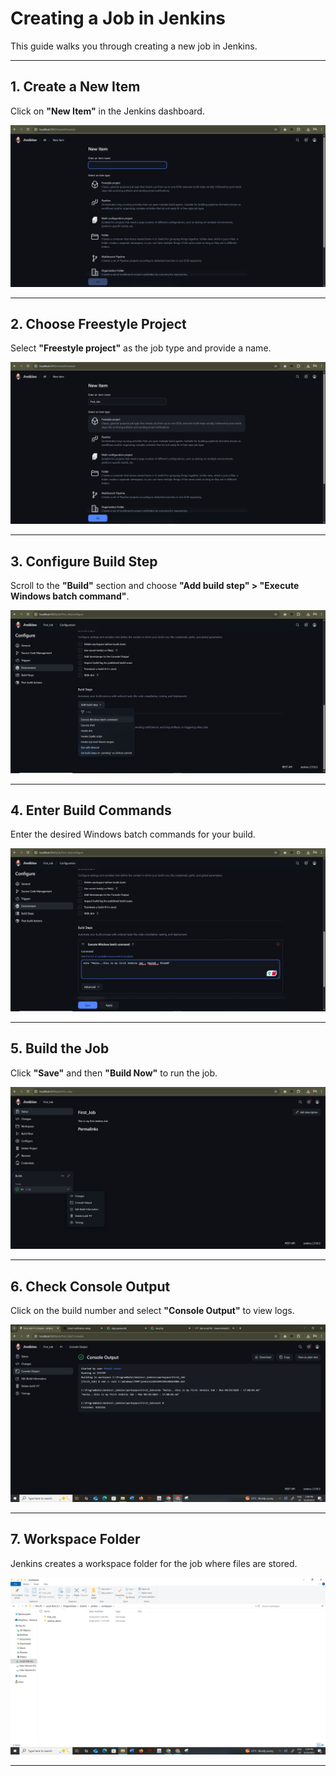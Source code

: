 # Creating a Job in Jenkins

This guide walks you through creating a new job in Jenkins.

---

## 1. Create a New Item

Click on **"New Item"** in the Jenkins dashboard.

![Create New Item](1.png)

---

## 2. Choose Freestyle Project

Select **"Freestyle project"** as the job type and provide a name.

![Choose Freestyle](2.png)

---

## 3. Configure Build Step

Scroll to the **"Build"** section and choose **"Add build step" > "Execute Windows batch command"**.

![Select Windows Batch Command](3.png)

---

## 4. Enter Build Commands

Enter the desired Windows batch commands for your build.

![Settings Command](4.png)

---

## 5. Build the Job

Click **"Save"** and then **"Build Now"** to run the job.

![Building the Job](5.png)

---

## 6. Check Console Output

Click on the build number and select **"Console Output"** to view logs.

![Checking Console](6.png)

---

## 7. Workspace Folder

Jenkins creates a workspace folder for the job where files are stored.

![Workspace Folder](7.png)

---
